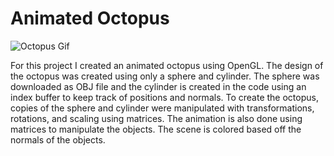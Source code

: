 Animated Octopus
========================================

![Octopus Gif](resources/OctoGif.gif)

For this project I created an animated octopus using OpenGL. The design of the octopus was created using only a sphere and cylinder. The sphere was downloaded as OBJ file and the cylinder is created in the code using an index buffer to keep track of positions and normals. To create the octopus, copies of the sphere and cylinder were manipulated with transformations, rotations, and scaling using matrices. The animation is also done using matrices to manipulate the objects. The scene is colored based off the normals of the objects.


